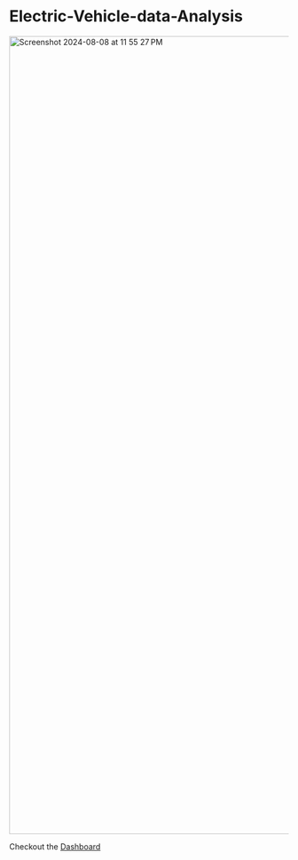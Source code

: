 # Electric-Vehicle-data-Analysis

<img width="1440" alt="Screenshot 2024-08-08 at 11 55 27 PM" src="https://github.com/user-attachments/assets/2cb794a8-be89-4f68-b9e1-522a082f4845">

Checkout the [Dashboard](https://public.tableau.com/views/ElectricVechileDataAnalysis/Dashboard1?:language=en-US&publish=yes&:sid=&:redirect=auth&:display_count=n&:origin=viz_share_link)
